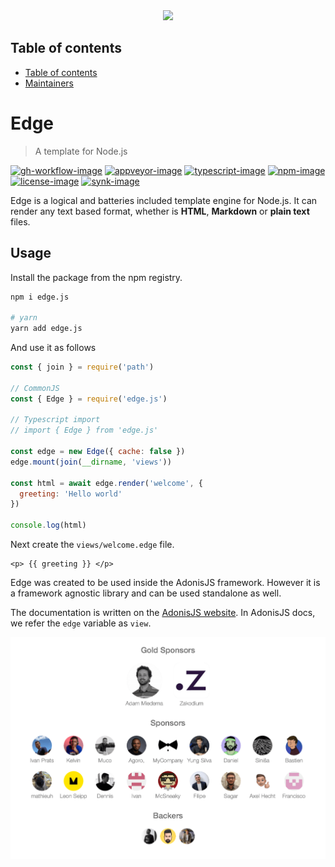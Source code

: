 <div align="center"><img src="https://res.cloudinary.com/adonis-js/image/upload/v1620150474/edge-banner_tzmnox.jpg" width="600px"></div>

<!-- START doctoc generated TOC please keep comment here to allow auto update -->
<!-- DON'T EDIT THIS SECTION, INSTEAD RE-RUN doctoc TO UPDATE -->
## Table of contents

- [Table of contents](#table-of-contents)
- [Maintainers](#maintainers)

<!-- END doctoc generated TOC please keep comment here to allow auto update -->

# Edge
> A template for Node.js

[![gh-workflow-image]][gh-workflow-url] [![appveyor-image]][appveyor-url] [![typescript-image]][typescript-url] [![npm-image]][npm-url] [![license-image]][license-url] [![synk-image]][synk-url]

Edge is a logical and batteries included template engine for Node.js. It can render any text based format, whether is **HTML**, **Markdown** or **plain text** files.

## Usage
Install the package from the npm registry.

```sh
npm i edge.js

# yarn
yarn add edge.js
```

And use it as follows

```js
const { join } = require('path')

// CommonJS
const { Edge } = require('edge.js')

// Typescript import
// import { Edge } from 'edge.js'

const edge = new Edge({ cache: false })
edge.mount(join(__dirname, 'views'))

const html = await edge.render('welcome', {
  greeting: 'Hello world'
})

console.log(html)
```

Next create the `views/welcome.edge` file.

```edge
<p> {{ greeting }} </p>
```

Edge was created to be used inside the AdonisJS framework. However it is a framework agnostic library and can be used standalone as well.

The documentation is written on the [AdonisJS website](https://docs.adonisjs.com/guides/views/rendering). In AdonisJS docs, we refer the `edge` variable as `view`.

![](./sponsorkit/sponsors.png)

[appveyor-image]: https://img.shields.io/appveyor/ci/thetutlage/edge/master.svg?style=for-the-badge&logo=appveyor
[appveyor-url]: https://ci.appveyor.com/project/thetutlage/edge 'appveyor'

[gh-workflow-image]: https://img.shields.io/github/workflow/status/edge-js/edge/test?style=for-the-badge
[gh-workflow-url]: https://github.com/edge-js/edge/actions/workflows/test.yml "Github action"

[typescript-image]: https://img.shields.io/badge/Typescript-294E80.svg?style=for-the-badge&logo=typescript
[typescript-url]: "typescript"

[license-image]: https://img.shields.io/npm/l/edge-error?color=blueviolet&style=for-the-badge
[license-url]: LICENSE.md 'license'

[npm-image]: https://img.shields.io/npm/v/edge.js.svg?style=for-the-badge&logo=npm
[npm-url]: https://npmjs.org/package/edge.js 'npm'

[synk-image]: https://img.shields.io/snyk/vulnerabilities/github/edge-js/edge?label=Synk%20Vulnerabilities&style=for-the-badge
[synk-url]: https://snyk.io/test/github/edge-js/edge?targetFile=package.json "synk"
